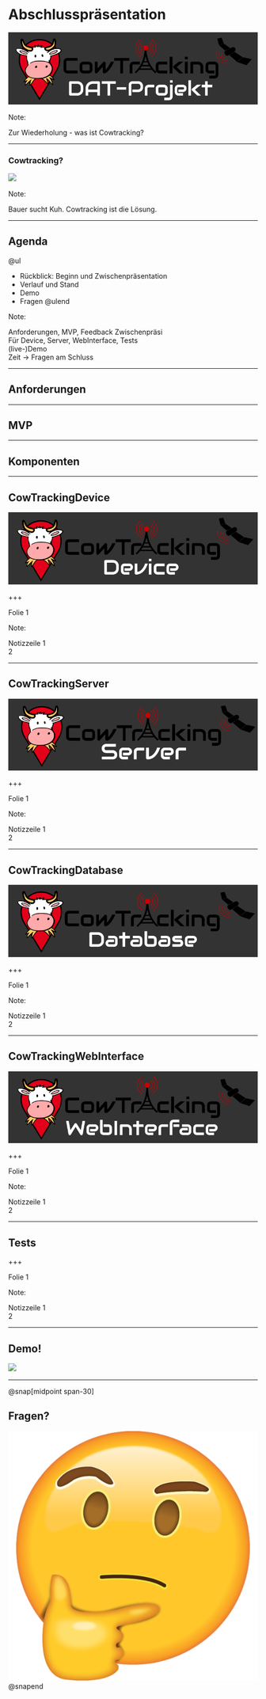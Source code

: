 # Abschlusspräsentation 

![](assets/images/02_png_background/CowTracking-DAT-Projekt.png)

Note:

Zur Wiederholung -  was ist Cowtracking?

---

### Cowtracking?
![](https://media.giphy.com/media/h55EUEsTG9224/giphy.gif)

Note:

Bauer sucht Kuh. Cowtracking ist die Lösung.

---

## Agenda

@ul
- Rückblick: Beginn und Zwischenpräsentation
- Verlauf und Stand
- Demo
- Fragen
@ulend

Note:

Anforderungen, MVP, Feedback Zwischenpräsi  
Für Device, Server, WebInterface, Tests  
(live-)Demo  
Zeit -> Fragen am Schluss

---

## Anforderungen

---

## MVP

---

## Komponenten

---

## CowTrackingDevice

![](assets/images/02_png_background/CowTracking-Device.png)

+++

Folie 1

Note:

Notizzeile 1  
2

---

## CowTrackingServer

![](assets/images/02_png_background/CowTracking-Server.png)

+++

Folie 1

Note:

Notizzeile 1  
2

---

## CowTrackingDatabase

![](assets/images/02_png_background/CowTracking-Database.png)

+++

Folie 1

Note:

Notizzeile 1  
2

---

## CowTrackingWebInterface

![](assets/images/02_png_background/CowTracking-WebInterface.png)

+++

Folie 1

Note:

Notizzeile 1  
2

---

## Tests

+++

Folie 1

Note:

Notizzeile 1  
2

---

## Demo!
![](https://media.giphy.com/media/l0NwNrl4BtDD7JCx2/giphy.gif)

---

@snap[midpoint span-30]
## Fragen?
![](assets/images/thinking_face.png)
@snapend
